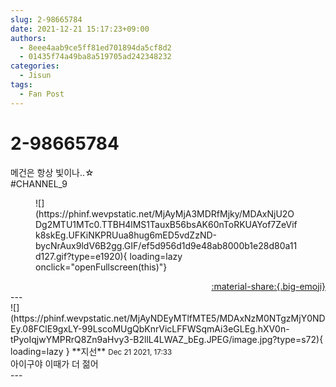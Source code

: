```yaml
---
slug: 2-98665784
date: 2021-12-21 15:17:23+09:00
authors:
  - 8eee4aab9ce5ff81ed701894da5cf8d2
  - 01435f74a49ba8a519705ad242348232
categories:
  - Jisun
tags:
  - Fan Post
---
```


# 2-98665784

<div class="post-container" markdown="1">
<div class="content-container md-sidebar__scrollwrap" markdown="1">

메건은 항상 빛이나..☆<br>\#CHANNEL_9
<figure markdown="1">
![](https://phinf.wevpstatic.net/MjAyMjA3MDRfMjky/MDAxNjU2ODg2MTU1MTc0.TTBH4lMS1TauxB56bsAK60nToRKUAYof7ZeVifk8skEg.UFKiNKPRUua8hug6mED5vdZzND-bycNrAux9ldV6B2gg.GIF/ef5d956d1d9e48ab8000b1e28d80a11d127.gif?type=e1920){ loading=lazy onclick="openFullscreen(this)"}
</figure>


</div>
</div>

<div style="text-align: right;" markdown="1">
<a href="https://weverse.io/fromis9/fanpost/2-98665784" style="text-align: right;">:material-share:{.big-emoji}</a>
</div>
---

<div class="comments-container md-sidebar__scrollwrap" markdown="1">
<div class="comment" markdown="1">
<div class='id-container' markdown="1">
![](https://phinf.wevpstatic.net/MjAyNDEyMTlfMTE5/MDAxNzM0NTgzMjY0NDEy.08FClE9gxLY-99LscoMUgQbKnrVicLFFWSqmAi3eGLEg.hXV0n-tPyoIqjwYMPRrQ8Zn9aHvy3-B2llL4LWAZ_bEg.JPEG/image.jpg?type=s72){ loading=lazy }
**<span class="artist">지선</span>** <small>Dec 21 2021, 17:33</small><br>
</div>
<div class='comment-body' markdown="1">
아이구야 이때가 더 젊어
</div>
</div>
</div>
---
